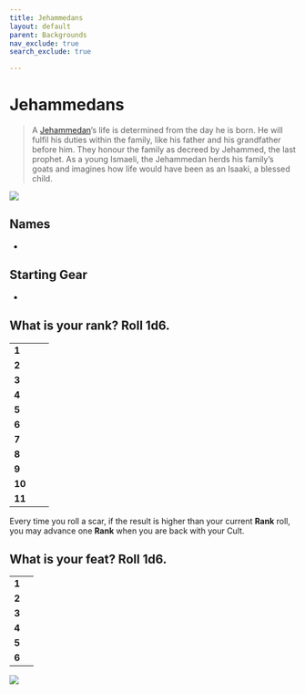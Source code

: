 ```yaml
---
title: Jehammedans
layout: default
parent: Backgrounds
nav_exclude: true
search_exclude: true

---
```


# Jehammedans

> A [Jehammedan](https://degenesis.com/world/cults/jehammedans)’s life is determined from the day he is born. He will fulfil his duties within the family, like his father and his grandfather before him. They honour the family as decreed by Jehammed, the last prophet. As a young Ismaeli, the Jehammedan herds his family’s goats and imagines how life would have been as an Isaaki, a blessed child.

![](https://a.storyblok.com/f/72501/2715x3840/99926e4b7b/010-jehammedans-archetype.jpg)

## Names

- 

## Starting Gear

- 

## What is your rank? Roll 1d6.

|        |     |     |
| ------ | --- | --- |
| **1**  |     |     |
| **2**  |     |     |
| **3**  |     |     |
| **4**  |     |     |
| **5**  |     |     |
| **6**  |     |     |
| **7**  |     |     |
| **8**  |     |     |
| **9**  |     |     |
| **10** |     |     |
| **11** |     |     |

Every time you roll a scar, if the result is higher than your current **Rank** roll, you may advance one **Rank** when you are back with your Cult.


## What is your feat? Roll 1d6.

|       |     |
| ----- | --- |
| **1** |     |
| **2** |     |
| **3** |     |
| **4** |     |
| **5** |     |
| **6** |     |

![](https://img2.storyblok.com/0x0/filters:quality(99):format(webp)/f/72501/7087x3922/c30e7809fd/jehammedans-sacrifice.jpg)